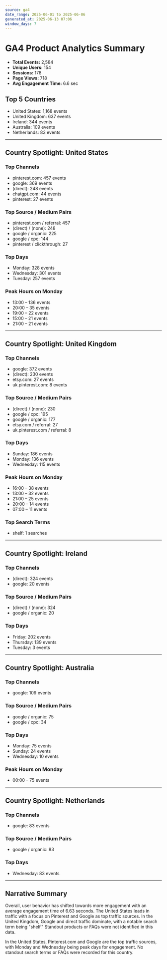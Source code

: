 ```yaml
---
source: ga4
date_range: 2025-06-01 to 2025-06-06
generated_at: 2025-06-13 07:06
window_days: 7
---
```


# GA4 Product Analytics Summary

- **Total Events:** 2,584
- **Unique Users:** 154
- **Sessions:** 178
- **Page Views:** 718
- **Avg Engagement Time:** 6.6 sec

## Top 5 Countries
- United States: 1,168 events
- United Kingdom: 637 events
- Ireland: 344 events
- Australia: 109 events
- Netherlands: 83 events

---

## Country Spotlight: United States

### Top Channels
- pinterest.com: 457 events
- google: 369 events
- (direct): 248 events
- chatgpt.com: 44 events
- pinterest: 27 events

### Top Source / Medium Pairs
- pinterest.com / referral: 457
- (direct) / (none): 248
- google / organic: 225
- google / cpc: 144
- pinterest / clickthrough: 27

### Top Days
- Monday: 328 events
- Wednesday: 301 events
- Tuesday: 257 events

### Peak Hours on Monday
- 13:00 – 136 events
- 20:00 – 35 events
- 19:00 – 22 events
- 15:00 – 21 events
- 21:00 – 21 events

---

## Country Spotlight: United Kingdom

### Top Channels
- google: 372 events
- (direct): 230 events
- etsy.com: 27 events
- uk.pinterest.com: 8 events

### Top Source / Medium Pairs
- (direct) / (none): 230
- google / cpc: 195
- google / organic: 177
- etsy.com / referral: 27
- uk.pinterest.com / referral: 8

### Top Days
- Sunday: 186 events
- Monday: 136 events
- Wednesday: 115 events

### Peak Hours on Monday
- 16:00 – 38 events
- 13:00 – 32 events
- 21:00 – 25 events
- 20:00 – 14 events
- 07:00 – 11 events

### Top Search Terms
- shelf: 1 searches

---

## Country Spotlight: Ireland

### Top Channels
- (direct): 324 events
- google: 20 events

### Top Source / Medium Pairs
- (direct) / (none): 324
- google / organic: 20

### Top Days
- Friday: 202 events
- Thursday: 139 events
- Tuesday: 3 events

---

## Country Spotlight: Australia

### Top Channels
- google: 109 events

### Top Source / Medium Pairs
- google / organic: 75
- google / cpc: 34

### Top Days
- Monday: 75 events
- Sunday: 24 events
- Wednesday: 10 events

### Peak Hours on Monday
- 00:00 – 75 events

---

## Country Spotlight: Netherlands

### Top Channels
- google: 83 events

### Top Source / Medium Pairs
- google / organic: 83

### Top Days
- Wednesday: 83 events

---

## Narrative Summary

Overall, user behavior has shifted towards more engagement with an average engagement time of 6.63 seconds. The United States leads in traffic with a focus on Pinterest and Google as top traffic sources. In the United Kingdom, Google and direct traffic dominate, with a notable search term being "shelf." Standout products or FAQs were not identified in this data.

In the United States, Pinterest.com and Google are the top traffic sources, with Monday and Wednesday being peak days for engagement. No standout search terms or FAQs were recorded for this country.
